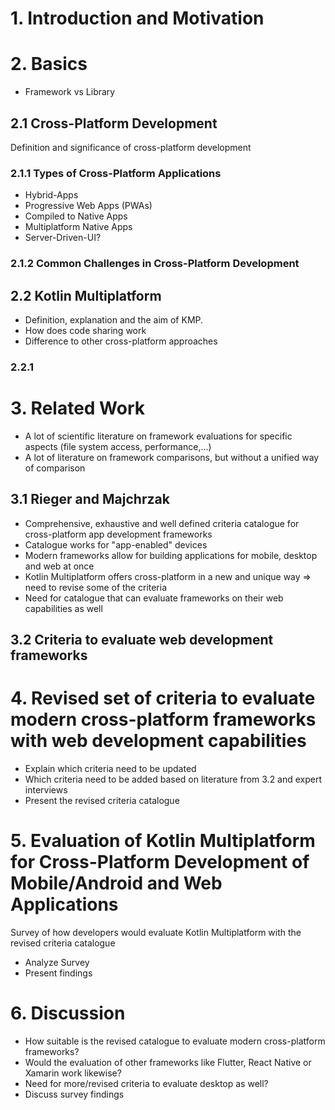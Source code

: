 # 1. Introduction and Motivation

# 2. Basics
- Framework vs Library

## 2.1 Cross-Platform Development
Definition and significance of cross-platform development

### 2.1.1 Types of Cross-Platform Applications
- Hybrid-Apps
- Progressive Web Apps (PWAs)
- Compiled to Native Apps
- Multiplatform Native Apps
- Server-Driven-UI?

### 2.1.2 Common Challenges in Cross-Platform Development

## 2.2 Kotlin Multiplatform
- Definition, explanation and the aim of KMP.
- How does code sharing work
- Difference to other cross-platform approaches

### 2.2.1 

# 3. Related Work
- A lot of scientific literature on framework evaluations for specific aspects (file system access, performance,...)
- A lot of literature on framework comparisons, but without a unified way of comparison

## 3.1 Rieger and Majchrzak
- Comprehensive, exhaustive and well defined criteria catalogue for cross-platform app development frameworks
- Catalogue works for "app-enabled" devices
- Modern frameworks allow for building applications for mobile, desktop and web at once
- Kotlin Multiplatform offers cross-platform in a new and unique way => need to revise some of the criteria
- Need for catalogue that can evaluate frameworks on their web capabilities as well

## 3.2 Criteria to evaluate web development frameworks

# 4. Revised set of criteria to evaluate modern cross-platform frameworks with web development capabilities
- Explain which criteria need to be updated
- Which criteria need to be added based on literature from 3.2 and expert interviews
- Present the revised criteria catalogue

# 5. Evaluation of Kotlin Multiplatform for Cross-Platform Development of Mobile/Android and Web Applications
Survey of how developers would evaluate Kotlin Multiplatform with the revised criteria catalogue
- Analyze Survey
- Present findings

# 6. Discussion 
- How suitable is the revised catalogue to evaluate modern cross-platform frameworks?
- Would the evaluation of other frameworks like Flutter, React Native or Xamarin work likewise?
- Need for more/revised criteria to evaluate desktop as well?
- Discuss survey findings
